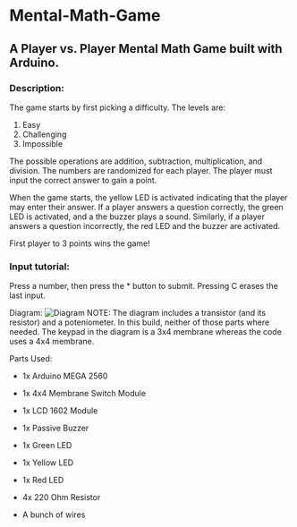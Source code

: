 # Mental-Math-Game
## A Player vs. Player Mental Math Game built with Arduino.

### Description: 

The game starts by first picking a difficulty. The levels are:
1. Easy
2. Challenging
3. Impossible

The possible operations are addition, subtraction, multiplication, and division.
The numbers are randomized for each player. The player must input the correct answer to gain a point.

When the game starts, the yellow LED is activated indicating that the player may enter their answer. 
If a player answers a question correctly, the green LED is activated, and a the buzzer plays a sound.
Similarly, if a player answers a question incorrectly, the red LED and the buzzer are activated. 

First player to 3 points wins the game! 

### Input tutorial:

Press a number, then press the * button to submit. Pressing C erases the last input.



Diagram: 
![Diagram](https://user-images.githubusercontent.com/44332803/207449036-07c5c159-a609-4117-ab8e-ed2d2ccf770a.png)
NOTE: The diagram includes a transistor (and its resistor) and a poteniometer. In this build, neither of those parts where needed. The keypad in the diagram is a 3x4 membrane whereas the code uses a 4x4 membrane.

Parts Used:

* 1x Arduino MEGA 2560

* 1x 4x4 Membrane Switch Module

* 1x LCD 1602 Module

* 1x Passive Buzzer

* 1x Green LED

* 1x Yellow LED

* 1x Red LED

* 4x 220 Ohm Resistor 

* A bunch of wires
